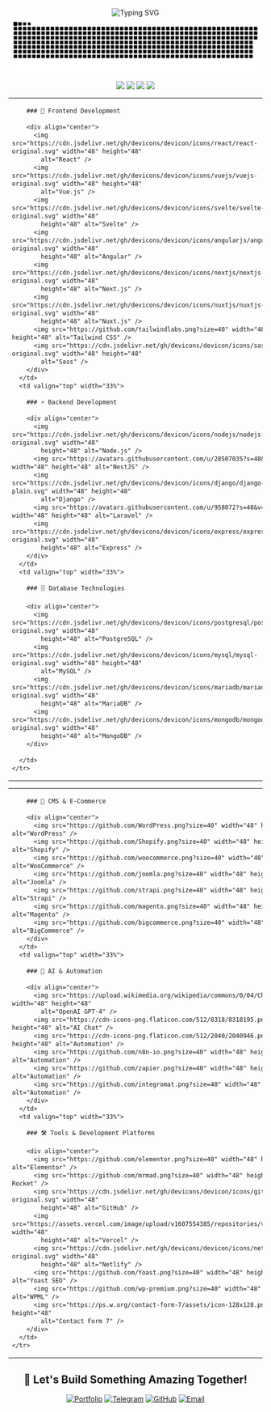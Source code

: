 <div align="center">
  <img
    src="https://readme-typing-svg.herokuapp.com?font=Fira+Code&weight=600&size=28&pause=1000&color=2E9FFF&center=true&vCenter=true&width=800&lines=Full+Stack+Developer;AI+%26+Automation+Specialist;CMS+%26+E-Commerce+Expert;Database+Architect"
    alt="Typing SVG" />

  <div align="center">
    <img src="https://raw.githubusercontent.com/Achuan-2/Achuan-2/main/assets/github-contribution-grid-snake.svg">
  </div>

  <!-- ![](https://github-profile-summary-cards.vercel.app/api/cards/profile-details?username=dreamhighcodestar&theme=nord_dark) -->
  ![](https://github-profile-summary-cards.vercel.app/api/cards/repos-per-language?username=dreamhighcodestar&theme=nord_dark)
  ![](https://github-profile-summary-cards.vercel.app/api/cards/most-commit-language?username=dreamhighcodestar&theme=nord_dark)
  ![](https://github-profile-summary-cards.vercel.app/api/cards/stats?username=dreamhighcodestar&theme=nord_dark)
  ![](https://github-profile-summary-cards.vercel.app/api/cards/productive-time?username=dreamhighcodestar&theme=nord_dark)

  <table>
    <tr>
      <td valign="top" width="33%">

        ### 🎨 Frontend Development

        <div align="center">
          <img src="https://cdn.jsdelivr.net/gh/devicons/devicon/icons/react/react-original.svg" width="48" height="48"
            alt="React" />
          <img src="https://cdn.jsdelivr.net/gh/devicons/devicon/icons/vuejs/vuejs-original.svg" width="48" height="48"
            alt="Vue.js" />
          <img src="https://cdn.jsdelivr.net/gh/devicons/devicon/icons/svelte/svelte-original.svg" width="48"
            height="48" alt="Svelte" />
          <img src="https://cdn.jsdelivr.net/gh/devicons/devicon/icons/angularjs/angularjs-original.svg" width="48"
            height="48" alt="Angular" />
          <img src="https://cdn.jsdelivr.net/gh/devicons/devicon/icons/nextjs/nextjs-original.svg" width="48"
            height="48" alt="Next.js" />
          <img src="https://cdn.jsdelivr.net/gh/devicons/devicon/icons/nuxtjs/nuxtjs-original.svg" width="48"
            height="48" alt="Nuxt.js" />
          <img src="https://github.com/tailwindlabs.png?size=40" width="48" height="48" alt="Tailwind CSS" />
          <img src="https://cdn.jsdelivr.net/gh/devicons/devicon/icons/sass/sass-original.svg" width="48" height="48"
            alt="Sass" />
        </div>
      </td>
      <td valign="top" width="33%">

        ### ⚡ Backend Development

        <div align="center">
          <img src="https://cdn.jsdelivr.net/gh/devicons/devicon/icons/nodejs/nodejs-original.svg" width="48"
            height="48" alt="Node.js" />
          <img src="https://avatars.githubusercontent.com/u/28507035?s=48&v=4" width="48" height="48" alt="NestJS" />
          <img src="https://cdn.jsdelivr.net/gh/devicons/devicon/icons/django/django-plain.svg" width="48" height="48"
            alt="Django" />
          <img src="https://avatars.githubusercontent.com/u/958072?s=48&v=4" width="48" height="48" alt="Laravel" />
          <img src="https://cdn.jsdelivr.net/gh/devicons/devicon/icons/express/express-original.svg" width="48"
            height="48" alt="Express" />
        </div>
      </td>
      <td valign="top" width="33%">

        ### 🗄️ Database Technologies

        <div align="center">
          <img src="https://cdn.jsdelivr.net/gh/devicons/devicon/icons/postgresql/postgresql-original.svg" width="48"
            height="48" alt="PostgreSQL" />
          <img src="https://cdn.jsdelivr.net/gh/devicons/devicon/icons/mysql/mysql-original.svg" width="48" height="48"
            alt="MySQL" />
          <img src="https://cdn.jsdelivr.net/gh/devicons/devicon/icons/mariadb/mariadb-original.svg" width="48"
            height="48" alt="MariaDB" />
          <img src="https://cdn.jsdelivr.net/gh/devicons/devicon/icons/mongodb/mongodb-original.svg" width="48"
            height="48" alt="MongoDB" />
        </div>

      </td>
    </tr>
  </table>

  <table>
    <tr>
      <td valign="top" width="33%">

        ### 🛒 CMS & E-Commerce

        <div align="center">
          <img src="https://github.com/WordPress.png?size=40" width="48" height="48" alt="WordPress" />
          <img src="https://github.com/Shopify.png?size=40" width="48" height="48" alt="Shopify" />
          <img src="https://github.com/woocommerce.png?size=40" width="48" height="48" alt="WooCommerce" />
          <img src="https://github.com/joomla.png?size=40" width="48" height="48" alt="Joomla" />
          <img src="https://github.com/strapi.png?size=40" width="48" height="48" alt="Strapi" />
          <img src="https://github.com/magento.png?size=40" width="48" height="48" alt="Magento" />
          <img src="https://github.com/bigcommerce.png?size=40" width="48" height="48" alt="BigCommerce" />
        </div>
      </td>
      <td valign="top" width="33%">

        ### 🤖 AI & Automation

        <div align="center">
          <img src="https://upload.wikimedia.org/wikipedia/commons/0/04/ChatGPT_logo.svg" width="48" height="48"
            alt="OpenAI GPT-4" />
          <img src="https://cdn-icons-png.flaticon.com/512/8318/8318195.png" width="48" height="48" alt="AI Chat" />
          <img src="https://cdn-icons-png.flaticon.com/512/2040/2040946.png" width="48" height="48" alt="Automation" />
          <img src="https://github.com/n8n-io.png?size=40" width="48" height="48" alt="Automation" />
          <img src="https://github.com/zapier.png?size=40" width="48" height="48" alt="Automation" />
          <img src="https://github.com/integromat.png?size=40" width="48" height="48" alt="Automation" />
        </div>
      </td>
      <td valign="top" width="33%">

        ### 🛠️ Tools & Development Platforms

        <div align="center">
          <img src="https://github.com/elementor.png?size=40" width="48" height="48" alt="Elementor" />
          <img src="https://github.com/mrmad.png?size=40" width="48" height="48" alt="WP Rocket" />
          <img src="https://cdn.jsdelivr.net/gh/devicons/devicon/icons/github/github-original.svg" width="48"
            height="48" alt="GitHub" />
          <img src="https://assets.vercel.com/image/upload/v1607554385/repositories/vercel/logo.png" width="48"
            height="48" alt="Vercel" />
          <img src="https://cdn.jsdelivr.net/gh/devicons/devicon/icons/netlify/netlify-original.svg" width="48"
            height="48" alt="Netlify" />
          <img src="https://github.com/Yoast.png?size=40" width="48" height="48" alt="Yoast SEO" />
          <img src="https://github.com/wp-premium.png?size=40" width="48" height="48" alt="WPML" />
          <img src="https://ps.w.org/contact-form-7/assets/icon-128x128.png" width="48" height="48"
            alt="Contact Form 7" />
        </div>
      </td>
    </tr>
  </table>

  ## 🚀 Let's Build Something Amazing Together!

  [![Portfolio](https://img.shields.io/badge/Portfolio-000000?style=for-the-badge&logo=vercel&logoColor=white)](https://https://dreamhighportfolio.netlify.app)
  [![Telegram](https://img.shields.io/badge/Telegram-0077B5?style=for-the-badge&logo=telegram&logoColor=white)](https://web.telegram.org/k/#@dream_high_coder)
  [![GitHub](https://img.shields.io/badge/GitHub-100000?style=for-the-badge&logo=github&logoColor=white)](https://github.com/dreamhighcodestar)
  [![Email](https://img.shields.io/badge/Email-D14836?style=for-the-badge&logo=gmail&logoColor=white)](mailto:dreamableai@gmail.com)